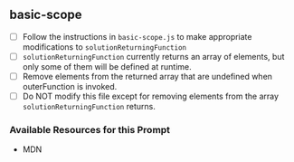 ## basic-scope

- [ ] Follow the instructions in `basic-scope.js` to make appropriate modifications to `solutionReturningFunction`
- [ ] `solutionReturningFunction` currently returns an array of elements, but only some of them will be defined at runtime.
- [ ] Remove elements from the returned array that are undefined when outerFunction is invoked.
- [ ] Do NOT modify this file except for removing elements from the
              array `solutionReturningFunction` returns.

### Available Resources for this Prompt
  * MDN
